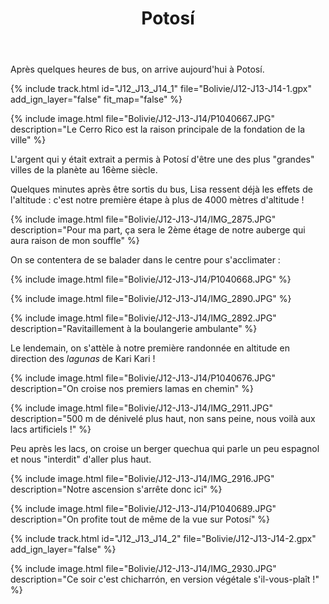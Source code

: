 ﻿---
title: "Potosí"
permalink: /Bolivie/J12-J13-J14/
sidebar:
  nav: "bolivie"
enable_tracks: true
---

Après quelques heures de bus, on arrive aujourd'hui à Potosí.

{% include track.html id="J12_J13_J14_1" file="Bolivie/J12-J13-J14-1.gpx" add_ign_layer="false" fit_map="false" %}

{% include image.html file="Bolivie/J12-J13-J14/P1040667.JPG" description="Le Cerro Rico est la raison principale de la fondation de la ville" %}

L'argent qui y était extrait a permis à Potosí d'être une des plus "grandes" villes de la planète au 16ème siècle.

Quelques minutes après être sortis du bus, Lisa ressent déjà les effets de l'altitude : c'est notre première étape à plus de 4000 mètres d'altitude !

{% include image.html file="Bolivie/J12-J13-J14/IMG_2875.JPG" description="Pour ma part, ça sera le 2ème étage de notre auberge qui aura raison de mon souffle" %}

On se contentera de se balader dans le centre pour s'acclimater :

{% include image.html file="Bolivie/J12-J13-J14/P1040668.JPG" %}

{% include image.html file="Bolivie/J12-J13-J14/IMG_2890.JPG" %}

{% include image.html file="Bolivie/J12-J13-J14/IMG_2892.JPG" description="Ravitaillement à la boulangerie ambulante" %}

Le lendemain, on s'attèle à notre première randonnée en altitude en direction des *lagunas* de Kari Kari !

{% include image.html file="Bolivie/J12-J13-J14/P1040676.JPG" description="On croise nos premiers lamas en chemin" %}

{% include image.html file="Bolivie/J12-J13-J14/IMG_2911.JPG" description="500 m de dénivelé plus haut, non sans peine, nous voilà aux lacs artificiels !" %}

Peu après les lacs, on croise un berger quechua qui parle un peu espagnol et nous "interdit" d'aller plus haut.

{% include image.html file="Bolivie/J12-J13-J14/IMG_2916.JPG" description="Notre ascension s'arrête donc ici" %}

{% include image.html file="Bolivie/J12-J13-J14/P1040689.JPG" description="On profite tout de même de la vue sur Potosí" %}

{% include track.html id="J12_J13_J14_2" file="Bolivie/J12-J13-J14-2.gpx" add_ign_layer="false" %}

{% include image.html file="Bolivie/J12-J13-J14/IMG_2930.JPG" description="Ce soir c'est chicharrón, en version végétale s'il-vous-plaît !" %}
